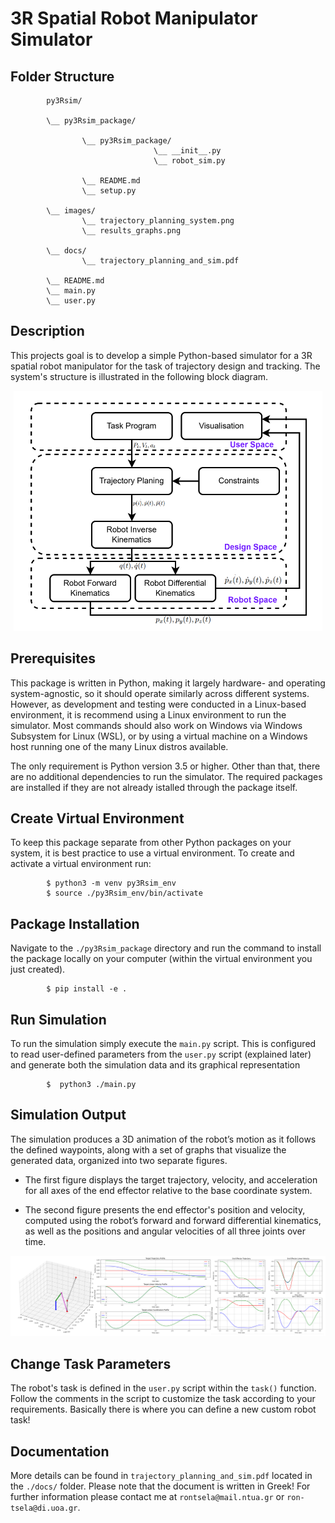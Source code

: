 # 3R Spatial Robot Manipulator Simulator

## Folder Structure

```text
        py3Rsim/
        
        \__ py3Rsim_package/
                
                \__ py3Rsim_package/
                                \__ __init__.py
                                \__ robot_sim.py
                
                \__ README.md
                \__ setup.py

        \__ images/       
                \__ trajectory_planning_system.png
                \__ results_graphs.png

        \__ docs/
                \__ trajectory_planning_and_sim.pdf

        \__ README.md
        \__ main.py
        \__ user.py
```

## Description

This projects goal is to develop a simple Python-based simulator for a 3R spatial robot manipulator for the task of trajectory design and tracking. The system's structure is illustrated in the following block diagram.

<p align="center" width="25%">
    <img src="./images/trajectory_planning_system.png">
</p>

## Prerequisites

This package is written in Python, making it largely hardware- and operating system-agnostic, so it should operate similarly across different systems. However, as development and testing were conducted in a Linux-based environment, it is recommend using a Linux environment to run the simulator. Most commands should also work on Windows via Windows Subsystem for Linux (WSL), or by using a virtual machine on a Windows host running one of the many Linux distros available.

The only requirement is Python version 3.5 or higher. Other than that, there are no additional dependencies to run the simulator. The required packages are installed if they are not already istalled through the package itself.

## Create Virtual Environment

To keep this package separate from other Python packages on your system, it is best practice to use a virtual environment. To create and activate a virtual environment run:

```shell
        $ python3 -m venv py3Rsim_env
        $ source ./py3Rsim_env/bin/activate
```

## Package Installation

Navigate to the `./py3Rsim_package` directory and run the command to install the package locally on your computer (within the virtual environment you just created).

```shell
        $ pip install -e .
```

## Run Simulation

To run the simulation simply execute the `main.py` script. This is configured to read user-defined parameters from the `user.py` script (explained later) and generate both the simulation data and its graphical representation

```shell
        $  python3 ./main.py
```

## Simulation Output

The simulation produces a 3D animation of the robot’s motion as it follows the defined waypoints, along with a set of graphs that visualize the generated data, organized into two separate figures.

- The first figure displays the target trajectory, velocity, and acceleration for all axes of the end effector relative to the base coordinate system.

- The second figure presents the end effector's position and velocity, computed using the robot’s forward and forward differential kinematics, as well as the positions and angular velocities of all three joints over time.

<p align="center" width="15%">
    <img src="./images/results_graphs.png">
</p>

## Change Task Parameters

The robot's task is defined in the `user.py` script within the `task()` function. Follow the comments in the script to customize the task according to your requirements. Basically there is where you can define a new custom robot task!

## Documentation

More details can be found in `trajectory_planning_and_sim.pdf` located in the `./docs/` folder. Please note that the document is written in Greek! For further information please contact me at `rontsela@mail.ntua.gr` or `ron-tsela@di.uoa.gr`. 